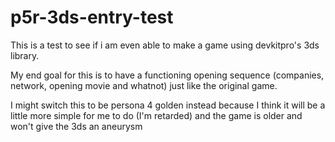 # p5r-3ds-entry-test
This is a test to see if i am even able to make a game using devkitpro's 3ds library.


My end goal for this is to have a functioning opening sequence (companies, network, opening movie and whatnot) just like the original game.

I might switch this to be persona 4 golden instead because I think it will be a little more simple for me to do (I'm retarded) and the game is older and won't give the 3ds an aneurysm

